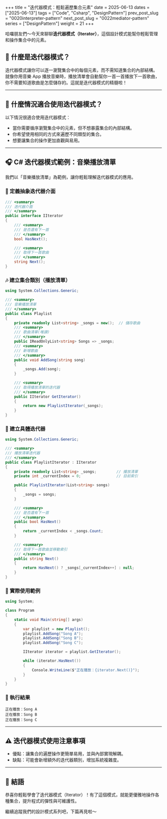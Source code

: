 +++
title = "迭代器模式：輕鬆遍歷集合元素"
date = 2025-06-13
dates = ["2025-06-13"]
tags = ["Code", "Csharp", "DesignPattern"]
prev_post_slug = "0020interpreter-pattern"
next_post_slug = "0022mediator-pattern"
series = ["DesignPattern"]
weight = 21
+++

哈囉朋友們～今天來聊聊**迭代器模式（Iterator）**，這個設計模式能幫你輕鬆管理和操作集合中的元素。

## 🌟 什麼是迭代器模式？

迭代器模式讓你可以逐一瀏覽集合中的每個元素，而不需知道集合的內部結構。
就像你用音樂 App 播放音樂時，播放清單會自動幫你一首一首播放下一首歌曲，你不需要知道歌曲是怎麼儲存的。這就是迭代器模式的精髓啦！

---

## 🤔 什麼情況適合使用迭代器模式？

以下情況很適合使用迭代器模式：

- 當你需要循序瀏覽集合中的元素，但不想暴露集合的內部結構。
- 你希望使用相同的方式來遍歷不同類型的集合。
- 想要讓集合的操作更加直觀與易用。

---

## 🎧 C# 迭代器模式範例：音樂播放清單

我們以「音樂播放清單」為範例，讓你輕鬆理解迭代器模式的應用。

### 🎵 定義抽象迭代器介面

```csharp
/// <summary>
/// 迭代器介面
/// </summary>
public interface IIterator
{
    /// <summary>
    /// 是否還有下一首
    /// </summary>
    bool HasNext();

    /// <summary>
    /// 取得下一首歌曲
    /// </summary>
    string Next();
}
```

### 🎶 建立集合類別（播放清單）

```csharp
using System.Collections.Generic;

/// <summary>
/// 音樂播放清單
/// </summary>
public class Playlist
{
    private readonly List<string> _songs = new();  // 儲存歌曲
    /// <summary>
    /// 歌曲清單(唯讀)
    /// </summary>
    public IReadOnlyList<string> Songs => _songs;
    /// <summary>
    /// 新增歌曲
    /// </summary>
    public void AddSong(string song)
    {
        _songs.Add(song);
    }

    /// <summary>
    /// 取得播放清單的迭代器
    /// </summary>
    public IIterator GetIterator()
    {
        return new PlaylistIterator(_songs);
    }
}
```

### 🎵 建立具體迭代器

```csharp
using System.Collections.Generic;

/// <summary>
/// 播放清單迭代器
/// </summary>
public class PlaylistIterator : IIterator
{
    private readonly List<string> _songs;         // 播放清單
    private int _currentIndex = 0;                // 目前索引

    public PlaylistIterator(List<string> songs)
    {
        _songs = songs;
    }

    /// <summary>
    /// 是否還有下一首
    /// </summary>
    public bool HasNext()
    {
        return _currentIndex < _songs.Count;
    }

    /// <summary>
    /// 取得下一首歌曲並移動索引
    /// </summary>
    public string Next()
    {
        return HasNext() ? _songs[_currentIndex++] : null;
    }
}
```

### 🚀 實際使用範例

```csharp
using System;

class Program
{
    static void Main(string[] args)
    {
        var playlist = new Playlist();
        playlist.AddSong("Song A");
        playlist.AddSong("Song B");
        playlist.AddSong("Song C");

        IIterator iterator = playlist.GetIterator();

        while (iterator.HasNext())
        {
            Console.WriteLine($"正在播放：{iterator.Next()}");
        }
    }
}
```

### 🎯 執行結果

```
正在播放：Song A
正在播放：Song B
正在播放：Song C
```

---

## ⚠️ 迭代器模式使用注意事項

- 優點：讓集合的遍歷操作更簡單易用，並與內部實現解耦。
- 缺點：可能會新增額外的迭代器類別，增加系統複雜度。

---

## 🎉 結語

恭喜你輕鬆學會了迭代器模式（Iterator）！有了這個模式，就能更優雅地操作各種集合，提升程式的彈性與可維護性。

繼續追蹤我們的設計模式系列吧，下篇再見啦～

